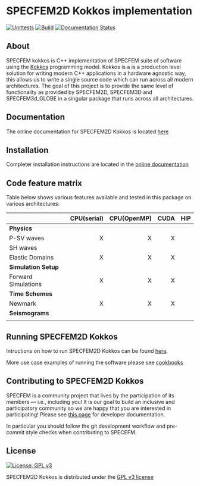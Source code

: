# SPECFEM2D Kokkos implementation

[![Unittests](https://github.com/PrincetonUniversity/specfem2d_kokkos/actions/workflows/unittests.yml/badge.svg)](https://github.com/PrincetonUniversity/specfem2d_kokkos/actions/workflows/unittests.yml)
[![Build](https://github.com/PrincetonUniversity/specfem2d_kokkos/actions/workflows/compilation.yml/badge.svg)](https://github.com/PrincetonUniversity/specfem2d_kokkos/actions/workflows/compilation.yml)
[![Documentation Status](https://readthedocs.org/projects/specfem2d-kokkos/badge/?version=latest)](https://specfem2d-kokkos.readthedocs.io/en/latest/?badge=latest)

## About


SPECFEM kokkos is C++ implementation of SPECFEM suite of software using the [Kokkos](<https://kokkos.github.io/>) programming model. Kokkos is a is a production level solution for writing modern C++ applications in a hardware agnostic way, this allows us to write a single source code which can run across all modern architectures. The goal of this project is to provide the same level of functionality as provided by SPECFEM2D, SPECFEM3D and SPECFEM3d_GLOBE in a singular package that runs across all architectures.

## Documentation


The online documentation for SPECFEM2D Kokkos is located [here](https://specfem2d-kokkos.readthedocs.io/en/latest/index.html#)

## Installation


Completer installation instructions are located in the [online documentation](https://specfem2d-kokkos.readthedocs.io/en/latest/user_documentation/index.html)

## Code feature matrix


Table below shows various features available and tested in this package on various architectures:

|                     | CPU(serial) | CPU(OpenMP) | CUDA | HIP
----------------------|------------:|-----------:|------:|-----|
| **Physics**                                                  |
| P-SV waves          | X           | X           | X    |     |
| SH waves            |             |             |      |     |
| Elastic Domains     | X           | X           | X    |     |
| **Simulation Setup**                                         |
| Forward Simulations | X           | X           | X    |     |
| **Time Schemes**                                             |
| Newmark             | X           | X           | X    |     |
| **Seismograms**                                              |
|                     |             |             |      |     |

## Running SPECFEM2D Kokkos

Intructions on how to run SPECFEM2D Kokkos can be found [here](https://specfem2d-kokkos.readthedocs.io/en/latest/user_documentation/index.html).

More use case examples of running the software please see [cookbooks](https://specfem2d-kokkos.readthedocs.io/en/latest/cookbooks/index.html)

## Contributing to SPECFEM2D Kokkos


SPECFEM is a community project that lives by the participation of its members — i.e., including you! It is our goal to build an inclusive and participatory community so we are happy that you are interested in participating! Please see [this page](https://specfem2d-kokkos.readthedocs.io/en/latest/developer_documentation/index.html) for developer documentation.

In particular you should follow the git development workflow and pre-commit style checks when contributing to SPECEFM.

## License


[![License: GPL v3](https://img.shields.io/badge/License-GPLv3-blue.svg)](https://www.gnu.org/licenses/gpl-3.0)

SPECFEM2D Kokkos is distributed under the [GPL v3 license](LICENSE)
